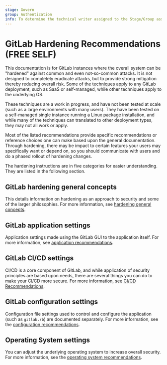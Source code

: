 ```yaml
---
stage: Govern
group: Authentication
info: To determine the technical writer assigned to the Stage/Group associated with this page, see https://handbook.gitlab.com/handbook/product/ux/technical-writing/#assignments
---
```


# GitLab Hardening Recommendations **(FREE SELF)**

This documentation is for GitLab instances where the overall system can be "hardened"
against common and even not-so-common attacks. It is not designed to completely
eradicate attacks, but to provide strong mitigation thereby reducing overall risk. Some
of the techniques apply to any GitLab deployment, such as SaaS or self-managed, while other
techniques apply to the underlying OS.

These techniques are a work in progress, and have not been tested at scale
(such as a large environments with many users). They have been tested on a self-managed
single instance running a Linux package installation, and while many of the techniques can
translated to other deployment types, they may not all work or apply.

Most of the listed recommendations provide specific recommendations or
reference choices one can make based upon the general documentation.
Through hardening, there may be impact to certain features your users may specifically
want or depend on, so you should communicate with users and do a phased rollout of hardening
changes.

The hardening instructions are in five categories for easier
understanding. They are listed in the following section.

## GitLab hardening general concepts

This details information on hardening as an approach to security and some of the larger
philosophies. For more information, see [hardening general concepts](hardening_general_concepts.md).

## GitLab application settings

Application settings made using the GitLab GUI to the application itself. For more information, see
[application recommendations](hardening_application_recommendations.md).

## GitLab CI/CD settings

CI/CD is a core component of GitLab, and while application of security principles
are based upon needs, there are several things you can do to make your CI/CD more secure.
For more information, see [CI/CD Recommendations](hardening_cicd_recommendations.md).

## GitLab configuration settings

Configuration file settings used to control and configure the
application (such as `gitlab.rb`) are documented separately. For more information, see the
[configuration recommendations](hardening_configuration_recommendations.md).

## Operating System settings

You can adjust the underlying operating system to increase overall security. For more information, see the
[operating system recommendations](hardening_operating_system_recommendations.md).

<!-- ## Troubleshooting

Include any troubleshooting steps that you can foresee. If you know beforehand what issues
one might have when setting this up, or when something is changed, or on upgrading, it's
important to describe those, too. Think of things that may go wrong and include them here.
This is important to minimize requests for support, and to avoid doc comments with
questions that you know someone might ask.

Each scenario can be a third-level heading, for example `### Getting error message X`.
If you have none to add when creating a doc, leave this section in place
but commented out to help encourage others to add to it in the future. -->
